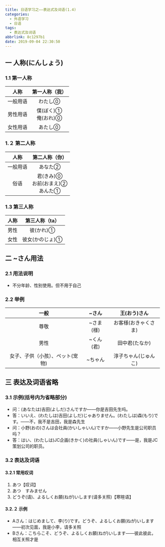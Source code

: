 ```yaml
---
title: 日语学习之——表达式及词语(1.4)
categories:
  - 外语学习
  - 日语
tags:
  - 表达式及词语
abbrlink: 8c1297b1
date: 2019-09-04 22:30:50
---
```



## 一 人称(にんしょう)

### 1.1 第一人称

|   人称   |       第一人称（我）       |
| :------: | :------------------------: |
| 一般用语 |          わたし⓪           |
| 男性用语 | 僕(ぼく)①<br>俺(おれ)⓪<br> |
| 女性用语 |          あたし⓪           |

<!--more-->

### 1.２ 第二人称

|   人称   |              第二人称（你）               |
| :------: | :---------------------------------------: |
| 一般用语 |                  あなた②                  |
|   俗语   | 君(きみ)⓪<br>お前(おまえ)②<br>あんた①<br> |

### 1.3  第三人称

| 人称 | 第三人称（ta）  |
| :--: | :-------------: |
| 男性 |    彼(かれ)①    |
| 女性 | 彼女(かのじょ)① |



## 二 ~さん用法

### 2.1 用法说明
* 不分年龄、性别使用。但不用于自己

### 2.2 举例

|               一般               |   ~さん   |     王(おう)さん     |
| :------------------------------: | :-------: | :------------------: |
|               尊敬               | ~さま(様) | お客様(おきゃくさま) |
|               男性               | ~くん(君) |    田中君(たなか)    |
| 女子、子供（小孩）、ペット(宠物) |  ~ちゃん  | 淳子ちゃん(じゅんこ) |

## 三 表达及词语省略

### 3.1 示例(括号内为省略部分)

* 问：(あなたは)吉田(よしだ)さんですか——你是吉田先生吗。　　
* 答：いいえ、(わたしは)吉田(よしだ)じゃありません。(わたしは)森(もり)です。——不，我不是吉田，我是森先生
* 问：小野(おの)さんは会社員(かいしゃいん)ですか——小野先生是公司职员吗？    
* 答：はい、(わたしは)JC企画(きかく)の社員(しゃいん)です——是，我是JC策划公司的职员。

### 3.2 表达及词语

#### 3.2.1 常用叹词
1. あつ【叹词】
2. あつ　すみません
3. どうぞ(请)、よるしくお願(ねが)いします(请多关照)【寒暄语】

#### 3.2.２ 示例

* Aさん：はじめまして、李(り)です。どうぞ、よるしくお願(ねが)いします——初次见面，我是小李，请多关照      
* Bさん：こちらこそ、どうぞ、よるしくお願(ねが)いします——彼此彼此，相互关照才是